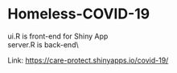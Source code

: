 # Homeless-COVID-19
 
 ui.R is front-end for Shiny App\
 server.R is back-end\
 
 
 Link: https://care-protect.shinyapps.io/covid-19/
